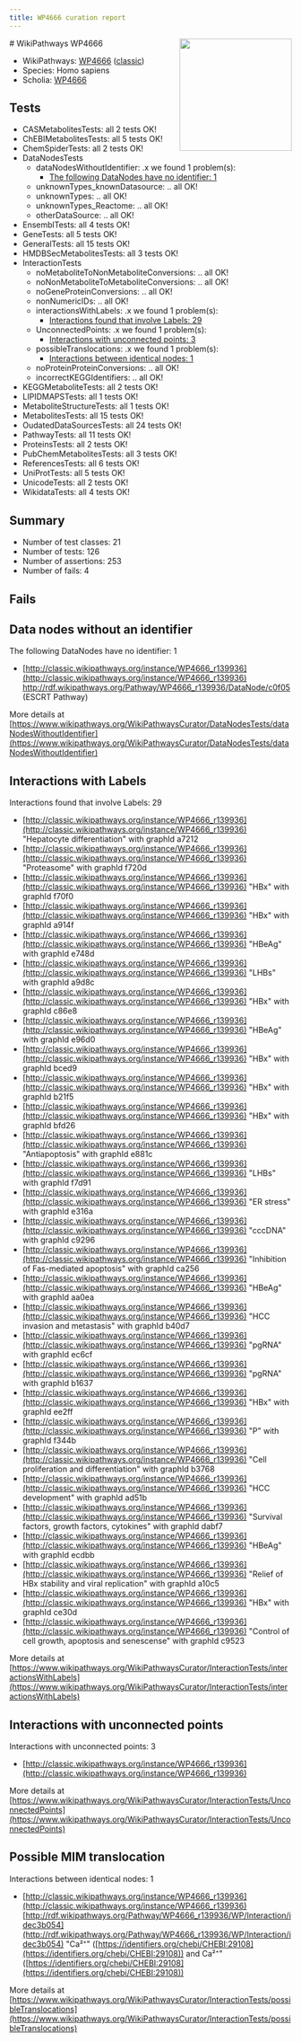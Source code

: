 ```yaml
---
title: WP4666 curation report
---
```


<img style="float: right; width: 200px" src="https://upload.wikimedia.org/wikipedia/commons/thumb/8/83/Wplogo_with_text_500.png/640px-Wplogo_with_text_500.png" />
# WikiPathways WP4666

* WikiPathways: [WP4666](https://wikipathways.org/pathways/WP4666) ([classic](https://classic.wikipathways.org/instance/WP4666))
* Species: Homo sapiens
* Scholia: [WP4666](https://scholia.toolforge.org/wikipathways/WP4666)
## Tests
* CASMetabolitesTests: all 2 tests OK!
* ChEBIMetabolitesTests: all 5 tests OK!
* ChemSpiderTests: all 2 tests OK!
* DataNodesTests
    * dataNodesWithoutIdentifier: .x we found 1 problem(s):
        * [The following DataNodes have no identifier: 1](#d2d32fa0)
    * unknownTypes_knownDatasource: .. all OK!
    * unknownTypes: .. all OK!
    * unknownTypes_Reactome: .. all OK!
    * otherDataSource: .. all OK!
* EnsemblTests: all 4 tests OK!
* GeneTests: all 5 tests OK!
* GeneralTests: all 15 tests OK!
* HMDBSecMetabolitesTests: all 3 tests OK!
* InteractionTests
    * noMetaboliteToNonMetaboliteConversions: .. all OK!
    * noNonMetaboliteToMetaboliteConversions: .. all OK!
    * noGeneProteinConversions: .. all OK!
    * nonNumericIDs: .. all OK!
    * interactionsWithLabels: .x we found 1 problem(s):
        * [Interactions found that involve Labels: 29](#fe97a8e0)
    * UnconnectedPoints: .x we found 1 problem(s):
        * [Interactions with unconnected points: 3](#35a61adb)
    * possibleTranslocations: .x we found 1 problem(s):
        * [Interactions between identical nodes: 1](#1c118206)
    * noProteinProteinConversions: .. all OK!
    * incorrectKEGGIdentifiers: .. all OK!
* KEGGMetaboliteTests: all 2 tests OK!
* LIPIDMAPSTests: all 1 tests OK!
* MetaboliteStructureTests: all 1 tests OK!
* MetabolitesTests: all 15 tests OK!
* OudatedDataSourcesTests: all 24 tests OK!
* PathwayTests: all 11 tests OK!
* ProteinsTests: all 2 tests OK!
* PubChemMetabolitesTests: all 3 tests OK!
* ReferencesTests: all 6 tests OK!
* UniProtTests: all 5 tests OK!
* UnicodeTests: all 2 tests OK!
* WikidataTests: all 4 tests OK!


## Summary

* Number of test classes: 21
* Number of tests: 126
* Number of assertions: 253
* Number of fails: 4

## Fails

<a name="d2d32fa0" />

## Data nodes without an identifier

The following DataNodes have no identifier: 1

* [http://classic.wikipathways.org/instance/WP4666_r139936](http://classic.wikipathways.org/instance/WP4666_r139936) http://rdf.wikipathways.org/Pathway/WP4666_r139936/DataNode/c0f05 (ESCRT Pathway)


More details at [https://www.wikipathways.org/WikiPathwaysCurator/DataNodesTests/dataNodesWithoutIdentifier](https://www.wikipathways.org/WikiPathwaysCurator/DataNodesTests/dataNodesWithoutIdentifier)

<a name="fe97a8e0" />

## Interactions with Labels

Interactions found that involve Labels: 29

* [http://classic.wikipathways.org/instance/WP4666_r139936](http://classic.wikipathways.org/instance/WP4666_r139936) "Hepatocyte differentiation" with graphId a7212
* [http://classic.wikipathways.org/instance/WP4666_r139936](http://classic.wikipathways.org/instance/WP4666_r139936) "Proteasome" with graphId f720d
* [http://classic.wikipathways.org/instance/WP4666_r139936](http://classic.wikipathways.org/instance/WP4666_r139936) "HBx" with graphId f70f0
* [http://classic.wikipathways.org/instance/WP4666_r139936](http://classic.wikipathways.org/instance/WP4666_r139936) "HBx" with graphId a914f
* [http://classic.wikipathways.org/instance/WP4666_r139936](http://classic.wikipathways.org/instance/WP4666_r139936) "HBeAg" with graphId e748d
* [http://classic.wikipathways.org/instance/WP4666_r139936](http://classic.wikipathways.org/instance/WP4666_r139936) "LHBs" with graphId a9d8c
* [http://classic.wikipathways.org/instance/WP4666_r139936](http://classic.wikipathways.org/instance/WP4666_r139936) "HBx" with graphId c86e8
* [http://classic.wikipathways.org/instance/WP4666_r139936](http://classic.wikipathways.org/instance/WP4666_r139936) "HBeAg" with graphId e96d0
* [http://classic.wikipathways.org/instance/WP4666_r139936](http://classic.wikipathways.org/instance/WP4666_r139936) "HBx" with graphId bced9
* [http://classic.wikipathways.org/instance/WP4666_r139936](http://classic.wikipathways.org/instance/WP4666_r139936) "HBx" with graphId b21f5
* [http://classic.wikipathways.org/instance/WP4666_r139936](http://classic.wikipathways.org/instance/WP4666_r139936) "HBx" with graphId bfd26
* [http://classic.wikipathways.org/instance/WP4666_r139936](http://classic.wikipathways.org/instance/WP4666_r139936) "Antiapoptosis" with graphId e881c
* [http://classic.wikipathways.org/instance/WP4666_r139936](http://classic.wikipathways.org/instance/WP4666_r139936) "LHBs" with graphId f7d91
* [http://classic.wikipathways.org/instance/WP4666_r139936](http://classic.wikipathways.org/instance/WP4666_r139936) "ER stress" with graphId e316a
* [http://classic.wikipathways.org/instance/WP4666_r139936](http://classic.wikipathways.org/instance/WP4666_r139936) "cccDNA" with graphId c9296
* [http://classic.wikipathways.org/instance/WP4666_r139936](http://classic.wikipathways.org/instance/WP4666_r139936) "Inhibition of 
Fas-mediated apoptosis" with graphId ca256
* [http://classic.wikipathways.org/instance/WP4666_r139936](http://classic.wikipathways.org/instance/WP4666_r139936) "HBeAg" with graphId aa0ea
* [http://classic.wikipathways.org/instance/WP4666_r139936](http://classic.wikipathways.org/instance/WP4666_r139936) "HCC invasion and metastasis" with graphId b40d7
* [http://classic.wikipathways.org/instance/WP4666_r139936](http://classic.wikipathways.org/instance/WP4666_r139936) "pgRNA" with graphId ec6cf
* [http://classic.wikipathways.org/instance/WP4666_r139936](http://classic.wikipathways.org/instance/WP4666_r139936) "pgRNA" with graphId b1637
* [http://classic.wikipathways.org/instance/WP4666_r139936](http://classic.wikipathways.org/instance/WP4666_r139936) "HBx" with graphId ee2ff
* [http://classic.wikipathways.org/instance/WP4666_r139936](http://classic.wikipathways.org/instance/WP4666_r139936) "P" with graphId f344b
* [http://classic.wikipathways.org/instance/WP4666_r139936](http://classic.wikipathways.org/instance/WP4666_r139936) "Cell proliferation
and differentiation" with graphId b3768
* [http://classic.wikipathways.org/instance/WP4666_r139936](http://classic.wikipathways.org/instance/WP4666_r139936) "HCC development" with graphId ad51b
* [http://classic.wikipathways.org/instance/WP4666_r139936](http://classic.wikipathways.org/instance/WP4666_r139936) "Survival factors,
growth factors,
cytokines" with graphId dabf7
* [http://classic.wikipathways.org/instance/WP4666_r139936](http://classic.wikipathways.org/instance/WP4666_r139936) "HBeAg" with graphId ecdbb
* [http://classic.wikipathways.org/instance/WP4666_r139936](http://classic.wikipathways.org/instance/WP4666_r139936) "Relief of HBx stability
and viral replication" with graphId a10c5
* [http://classic.wikipathways.org/instance/WP4666_r139936](http://classic.wikipathways.org/instance/WP4666_r139936) "HBx" with graphId ce30d
* [http://classic.wikipathways.org/instance/WP4666_r139936](http://classic.wikipathways.org/instance/WP4666_r139936) "Control of cell growth,
apoptosis and senescense" with graphId c9523


More details at [https://www.wikipathways.org/WikiPathwaysCurator/InteractionTests/interactionsWithLabels](https://www.wikipathways.org/WikiPathwaysCurator/InteractionTests/interactionsWithLabels)

<a name="35a61adb" />

## Interactions with unconnected points

Interactions with unconnected points: 3

* [http://classic.wikipathways.org/instance/WP4666_r139936](http://classic.wikipathways.org/instance/WP4666_r139936)


More details at [https://www.wikipathways.org/WikiPathwaysCurator/InteractionTests/UnconnectedPoints](https://www.wikipathways.org/WikiPathwaysCurator/InteractionTests/UnconnectedPoints)

<a name="1c118206" />

## Possible MIM translocation

Interactions between identical nodes: 1

* [http://classic.wikipathways.org/instance/WP4666_r139936](http://classic.wikipathways.org/instance/WP4666_r139936) [http://rdf.wikipathways.org/Pathway/WP4666_r139936/WP/Interaction/idec3b054](http://rdf.wikipathways.org/Pathway/WP4666_r139936/WP/Interaction/idec3b054) "Ca²⁺" ([https://identifiers.org/chebi/CHEBI:29108](https://identifiers.org/chebi/CHEBI:29108)) and 
Ca²⁺" ([https://identifiers.org/chebi/CHEBI:29108](https://identifiers.org/chebi/CHEBI:29108))


More details at [https://www.wikipathways.org/WikiPathwaysCurator/InteractionTests/possibleTranslocations](https://www.wikipathways.org/WikiPathwaysCurator/InteractionTests/possibleTranslocations)

